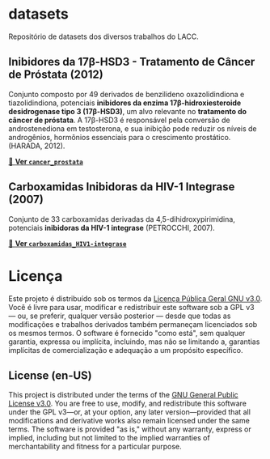 # datasets
Repositório de datasets dos diversos trabalhos do LACC.

## Inibidores da 17β-HSD3 - Tratamento de Câncer de Próstata (2012)

Conjunto composto por 49 derivados de benzilideno oxazolidindiona e tiazolidindiona, potenciais **inibidores da enzima 17β-hidroxiesteroide desidrogenase tipo 3 (17β-HSD3)**, um alvo relevante no **tratamento do câncer de próstata**. A 17β-HSD3 é responsável pela conversão de androstenediona em testosterona, e sua inibição pode reduzir os níveis de androgênios, hormônios essenciais para o crescimento prostático. (HARADA, 2012).

[🔗 **Ver `cancer_prostata`**](./cancer_prostata/)

## Carboxamidas Inibidoras da HIV-1 Integrase (2007)

Conjunto de 33 carboxamidas derivadas da 4,5-dihidroxypirimidina, potenciais **inibidoras da HIV-1 integrase** (PETROCCHI, 2007).

[🔗 **Ver `carboxamidas_HIV1-integrase`**](./carboxamidas_HIV1-integrase/)

# Licença

Este projeto é distribuído sob os termos da [Licença Pública Geral GNU v3.0](https://www.gnu.org/licenses/gpl-3.0.html). Você é livre para usar, modificar e redistribuir este software sob a GPL v3 — ou, se preferir, qualquer versão posterior — desde que todas as modificações e trabalhos derivados também permaneçam licenciados sob os mesmos termos. O software é fornecido "como está", sem qualquer garantia, expressa ou implícita, incluindo, mas não se limitando a, garantias implícitas de comercialização e adequação a um propósito específico.

## License (en-US)

This project is distributed under the terms of the [GNU General Public License v3.0](https://www.gnu.org/licenses/gpl-3.0.html). You are free to use, modify, and redistribute this software under the GPL v3—or, at your option, any later version—provided that all modifications and derivative works also remain licensed under the same terms. The software is provided "as is," without any warranty, express or implied, including but not limited to the implied warranties of merchantability and fitness for a particular purpose.
